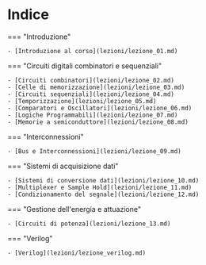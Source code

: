 # Indice

=== "Introduzione"

    - [Introduzione al corso](lezioni/lezione_01.md)

=== "Circuiti digitali combinatori e sequenziali"
    
    - [Circuiti combinatori](lezioni/lezione_02.md)
    - [Celle di memorizzazione](lezioni/lezione_03.md)
    - [Circuiti sequenziali](lezioni/lezione_04.md)
    - [Temporizzazione](lezioni/lezione_05.md)
    - [Comparatori e Oscillatori](lezioni/lezione_06.md)
    - [Logiche Programmabili](lezioni/lezione_07.md)
    - [Memorie a semiconduttore](lezioni/lezione_08.md)

=== "Interconnessioni"

    - [Bus e Interconnessioni](lezioni/lezione_09.md)

=== "Sistemi di acquisizione dati"

    - [Sistemi di conversione dati](lezioni/lezione_10.md)
    - [Multiplexer e Sample Hold](lezioni/lezione_11.md)
    - [Condizionamento del segnale](lezioni/lezione_12.md)

=== "Gestione  dell'energia e attuazione"

    - [Circuiti di potenza](lezioni/lezione_13.md)

=== "Verilog"

    - [Verilog](lezioni/lezione_verilog.md)